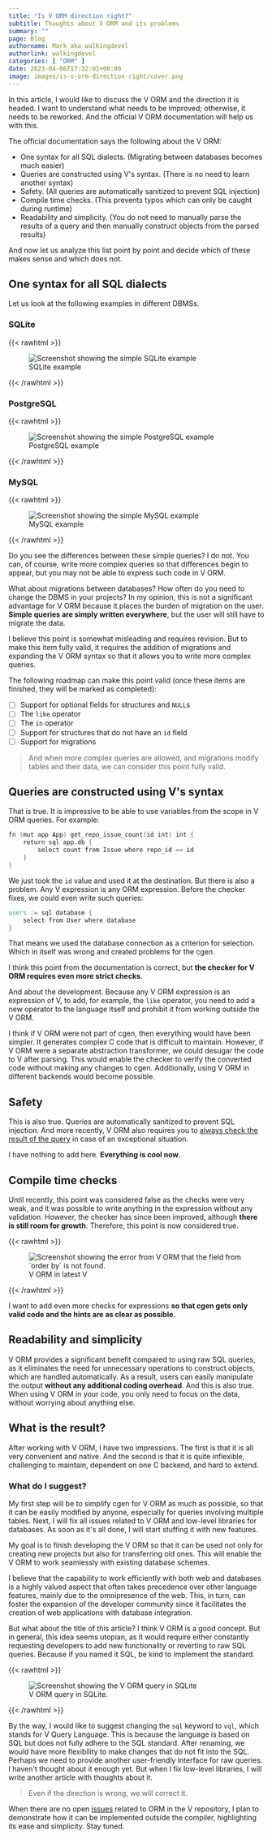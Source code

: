 ```yaml
---
title: "Is V ORM direction right?"
subtitle: Thoughts about V ORM and its problems
summary: ""
page: Blog
authorname: Mark aka walkingdevel
authorlink: walkingdevel
categories: [ "ORM" ]
date: 2023-04-06T17:32:01+00:00
image: images/is-v-orm-direction-right/cover.png
---
```


In this article, I would like to discuss the V ORM and the direction it is headed.
I want to understand what needs to be improved; otherwise, it needs to be reworked.
And the official V ORM documentation will help us with this.

The official documentation says the following about the V ORM:

- One syntax for all SQL dialects. (Migrating between databases becomes much easier)
- Queries are constructed using V's syntax. (There is no need to learn another syntax)
- Safety. (All queries are automatically sanitized to prevent SQL injection)
- Compile time checks. (This prevents typos which can only be caught during runtime)
- Readability and simplicity.
  (You do not need to manually parse the results of a query and then manually construct
  objects from the parsed results)

And now let us analyze this list point by point and decide which of these makes sense
and which does not.

## One syntax for all SQL dialects

Let us look at the following examples in different DBMSs.

### SQLite

{{< rawhtml >}}

<figure>
<img src="/images/is-v-orm-direction-right/sqlite.png"
alt="Screenshot showing the simple SQLite example"/>
<figcaption>SQLite example</figcaption>
</figure>

{{< /rawhtml >}}

### PostgreSQL

{{< rawhtml >}}

<figure>
<img src="/images/is-v-orm-direction-right/postgres.png"
alt="Screenshot showing the simple PostgreSQL example"/>
<figcaption>PostgreSQL example</figcaption>
</figure>

{{< /rawhtml >}}

### MySQL

{{< rawhtml >}}

<figure>
<img src="/images/is-v-orm-direction-right/mysql.png"
alt="Screenshot showing the simple MySQL example"/>
<figcaption>MySQL example</figcaption>
</figure>

{{< /rawhtml >}}

Do you see the differences between these simple queries?
I do not.
You can, of course, write more complex queries so that differences begin to appear,
but you may not be able to express such code in V ORM.

What about migrations between databases?
How often do you need to change the DBMS in your projects?
In my opinion, this is not a significant advantage for V ORM because it places the burden of
migration on the user.
**Simple queries are simply written everywhere**, but the user will still have to migrate the data.

I believe this point is somewhat misleading and requires revision.
But to make this item fully valid, it requires the addition of migrations
and expanding the V ORM syntax so that it allows you to write more complex queries.

The following roadmap can make this point valid
(once these items are finished, they will be marked as completed):

- [ ] Support for optional fields for structures and `NULL`s
- [ ] The `like` operator
- [ ] The `in` operator
- [ ] Support for structures that do not have an `id` field
- [ ] Support for migrations

> And when more complex queries are allowed,
> and migrations modify tables and their data, we can consider this point fully valid.

## Queries are constructed using V's syntax

That is true.
It is impressive to be able to use variables from the scope in V ORM queries.
For
example:

```v
fn (mut app App) get_repo_issue_count(id int) int {
	return sql app.db {
		select count from Issue where repo_id == id
	}
}
```

We just took the `id` value and used it at the destination. But there is also a problem.
Any V expression is any ORM expression. Before the checker fixes, we could even write such queries:

```v
users := sql database {
	select from User where database
}
```

That means we used the database connection as a criterion for selection.
Which in itself was wrong and created problems for the cgen.

I think this point from the documentation is correct,
but **the checker for V ORM requires even more strict checks**.

And about the development. Because any V ORM expression is an expression of V,
to add, for example, the `like` operator, you need to add
a new operator to the language itself and prohibit it from working outside the V ORM.

I think if V ORM were not part of cgen, then everything would have been simpler.
It generates complex C code that is difficult to maintain.
However, if V ORM were a separate abstraction transformer,
we could desugar the code to V after parsing.
This would enable the checker to verify the converted code without making any changes to cgen.
Additionally, using V ORM in different backends would become possible.

## Safety

This is also true. Queries are automatically sanitized to prevent SQL injection.
And more recently, V ORM also requires you to
[always check the result of the query](https://github.com/vlang/v/pull/17871)
in case of an exceptional situation.

I have nothing to add here. **Everything is cool now**.

## Compile time checks

Until recently, this point was considered false as the checks were very weak,
and it was possible to write anything in the expression without any validation.
However, the checker has since been improved, although **there is still room for growth**.
Therefore, this point is now considered true.

{{< rawhtml >}}

<figure>
<img src="/images/is-v-orm-direction-right/order-by.png"
alt="Screenshot showing the error from V ORM that the field from `order by` is not found."/>
<figcaption>V ORM in latest V</figcaption>
</figure>

{{< /rawhtml >}}

I want to add even more checks for expressions
**so that cgen gets only valid code and the hints are as clear as possible.**

## Readability and simplicity

V ORM provides a significant benefit compared to using raw SQL queries,
as it eliminates the need for unnecessary operations to construct objects,
which are handled automatically. As a result,
users can easily manipulate the output **without any additional coding overhead**.
And this is also true. When using V ORM in your code,
you only need to focus on the data, without worrying about anything else.

## What is the result?

After working with V ORM, I have two impressions.
The first is that it is all very convenient and native.
And the second is that it is quite inflexible, challenging to maintain,
dependent on one C backend, and hard to extend.

### What do I suggest?

My first step will be to simplify cgen for V ORM as much as possible,
so that it can be easily modified by anyone, especially for queries involving multiple tables.
Next, I will fix all issues related to V ORM and low-level libraries for databases.
As soon as it's all done, I will start stuffing it with new features.

My goal is to finish developing the V ORM so that it can be used not only for creating new projects
but also for transferring old ones.
This will enable the V ORM to work seamlessly with existing database schemes.

I believe that the capability to work efficiently with both web and databases
is a highly valued aspect that often takes precedence over other language features,
mainly due to the omnipresence of the web.
This, in turn, can foster the expansion of the developer community
since it facilitates the creation of web applications with database integration.

But what about the title of this article? I think V ORM is a good concept.
But in general, this idea seems utopian,
as it would require either constantly requesting developers
to add new functionality or reverting to raw SQL queries.
Because if you named it SQL, be kind to implement the standard.

{{< rawhtml >}}

<figure>
<img src="/images/is-v-orm-direction-right/vql.png"
alt="Screenshot showing the V ORM query in SQLite"/>
<figcaption>V ORM query in SQLite.</figcaption>
</figure>

{{< /rawhtml >}}

By the way, I would like to suggest changing the `sql` keyword to `vql`,
which stands for V Query Language.
This is because the language is based on SQL
but does not fully adhere to the SQL standard.
After renaming, we would have more flexibility to make changes that do not fit into the SQL.
Perhaps we need to provide another user-friendly interface for raw queries.
I haven't thought about it enough yet.
But when I fix low-level libraries,
I will write another article with thoughts about it.

> Even if the direction is wrong, we will correct it.

When there are no open [issues](https://github.com/vlang/v/issues?q=is%3Aissue+is%3Aopen+orm)
related to ORM in the V repository,
I plan to demonstrate how it can be implemented outside the compiler,
highlighting its ease and simplicity. Stay tuned.
